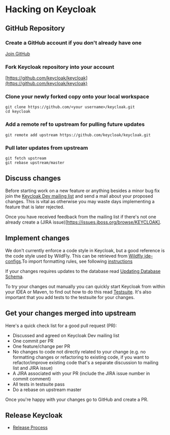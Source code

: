 Hacking on Keycloak
===================

GitHub Repository
-----------------

### Create a GitHub account if you don't already have one

[Join GitHub](https://github.com/join)

### Fork Keycloak repository into your account

[https://github.com/keycloak/keycloak](https://github.com/keycloak/keycloak)

### Clone your newly forked copy onto your local workspace

    git clone https://github.com/<your username>/keycloak.git
    cd keycloak
    
### Add a remote ref to upstream for pulling future updates
    
    git remote add upstream https://github.com/keycloak/keycloak.git
    
### Pull later updates from upstream

    git fetch upstream
    git rebase upstream/master
    
    
Discuss changes
---------------

Before starting work on a new feature or anything besides a minor bug fix join the [Keycloak Dev mailing list](https://lists.jboss.org/mailman/listinfo/keycloak-dev) 
and send a mail about your proposed changes. This is vital as otherwise you may waste days implementing a feature that is later rejected.

Once you have received feedback from the mailing list if there's not one already create a (JIRA issue)[https://issues.jboss.org/browse/KEYCLOAK].
 

Implement changes
-----------------

We don't currently enforce a code style in Keycloak, but a good reference is the code style used by WildFly. This can be retrieved from [Wildfly ide-configs](https://github.com/wildfly/wildfly-core/tree/master/ide-configs).To import formatting rules, see following [instructions](http://community.jboss.org/wiki/ImportFormattingRules)

If your changes requires updates to the database read [Updating Database Schema](UpdatingDatabaseSchema.md).

To try your changes out manually you can quickly start Keycloak from within your IDEA or Maven, to find out how to do this
read [Testsuite](Testsuite.md). It's also important that you add tests to the testsuite for your changes.  
 

Get your changes merged into upstream
-------------------------------------

Here's a quick check list for a good pull request (PR):

* Discussed and agreed on Keycloak Dev mailing list
* One commit per PR
* One feature/change per PR
* No changes to code not directly related to your change (e.g. no formatting changes or refactoring to existing code, if you want to refactor/improve existing code that's a separate discussion to mailing list and JIRA issue)
* A JIRA associated with your PR (include the JIRA issue number in commit comment)
* All tests in testsuite pass
* Do a rebase on upstream master

Once you're happy with your changes go to GitHub and create a PR.


Release Keycloak
----------------

* [Release Process](ReleaseProcess.md)
